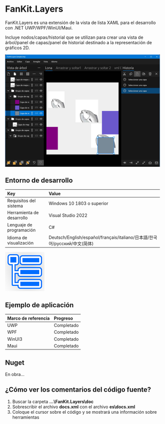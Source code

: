 # FanKit.Layers

FanKit.Layers es una extensión de la vista de lista XAML para el desarrollo con .NET UWP/WPF/WinUI/Maui.

Incluye nodos/capas/historial que se utilizan para crear una vista de árbol/panel de capas/panel de historial destinado a la representación de gráficos 2D.

![](ScreenShot/ES.jpg)


## Entorno de desarrollo

|Key|Value|
|:-|:-|
|Requisitos del sistema| Windows 10 1803 o superior|
|Herramienta de desarrollo|Visual Studio 2022|
|Lenguaje de programación|C#|
|Idioma de visualización|Deutsch/English/español/français/italiano/日本語/한국어/русский/中文(简体)|

![](ScreenShot/logo.png)


## Ejemplo de aplicación

|Marco de referencia|Progreso|
|:-|:-|
|UWP|Completado|
|WPF|Completado|
|WinUI3|Completado|
|Maui|Completado|


## Nuget

En obra...


## ¿Cómo ver los comentarios del código fuente?

1. Buscar la carpeta **...\FanKit.Layers\doc**
2. Sobrescribir el archivo **docs.xml** con el archivo **es\docs.xml**
3. Coloque el cursor sobre el código y se mostrará una información sobre herramientas
